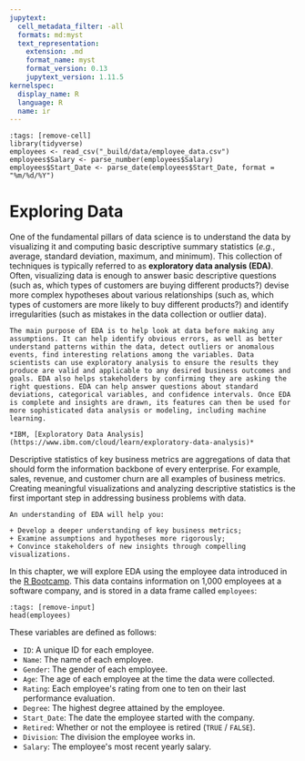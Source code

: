 ```yaml
---
jupytext:
  cell_metadata_filter: -all
  formats: md:myst
  text_representation:
    extension: .md
    format_name: myst
    format_version: 0.13
    jupytext_version: 1.11.5
kernelspec:
  display_name: R
  language: R
  name: ir
---
```


```{code-cell}
:tags: [remove-cell]
library(tidyverse)
employees <- read_csv("_build/data/employee_data.csv")
employees$Salary <- parse_number(employees$Salary)
employees$Start_Date <- parse_date(employees$Start_Date, format = "%m/%d/%Y")
```

# Exploring Data

One of the fundamental pillars of data science is to understand the data by visualizing it and computing basic descriptive summary statistics (*e.g.*, average, standard deviation, maximum, and minimum). This collection of techniques is typically referred to as **exploratory data analysis (EDA)**. Often, visualizing data is enough to answer basic descriptive questions (such as, which types of customers are buying different products?) devise more complex hypotheses about various relationships (such as, which types of customers are more likely to buy different products?) and identify irregularities (such as mistakes in the data collection or outlier data).

```{admonition} Why is this important?
The main purpose of EDA is to help look at data before making any assumptions. It can help identify obvious errors, as well as better understand patterns within the data, detect outliers or anomalous events, find interesting relations among the variables. Data scientists can use exploratory analysis to ensure the results they produce are valid and applicable to any desired business outcomes and goals. EDA also helps stakeholders by confirming they are asking the right questions. EDA can help answer questions about standard deviations, categorical variables, and confidence intervals. Once EDA is complete and insights are drawn, its features can then be used for more sophisticated data analysis or modeling, including machine learning.

*IBM, [Exploratory Data Analysis](https://www.ibm.com/cloud/learn/exploratory-data-analysis)*
```

Descriptive statistics of key business metrics are aggregations of data that should form the information backbone of every enterprise. For example, sales, revenue, and customer churn are all examples of business metrics. Creating meaningful visualizations and analyzing descriptive statistics is the first important step in addressing business problems with data.


```{admonition} How will this help me as a manager?
An understanding of EDA will help you: 

+ Develop a deeper understanding of key business metrics;
+ Examine assumptions and hypotheses more rigorously; 
+ Convince stakeholders of new insights through compelling visualizations.
```

In this chapter, we will explore EDA using the employee data introduced in the [R Bootcamp](dataframes.html#data-frames). This data contains information on 1,000 employees at a software company, and is stored in a data frame called `employees`:

```{code-cell}
:tags: [remove-input]
head(employees)
```

These variables are defined as follows:

+ `ID`: A unique ID for each employee.
+ `Name`: The name of each employee.
+ `Gender`: The gender of each employee.
+ `Age`: The age of each employee at the time the data were collected.
+ `Rating`: Each employee's rating from one to ten on their last performance evaluation.
+ `Degree`: The highest degree attained by the employee.
+ `Start_Date`: The date the employee started with the company.
+ `Retired`: Whether or not the employee is retired (`TRUE` / `FALSE`).
+ `Division`: The division the employee works in.
+ `Salary`: The employee's most recent yearly salary.